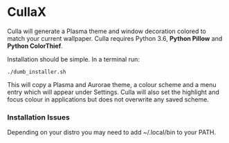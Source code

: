 # CullaX
Culla will generate a Plasma theme and window decoration colored to match your current wallpaper. Culla requires Python 3.6, **Python Pillow** and **Python ColorThief**.

Installation should be simple. In a terminal run:
```
./dumb_installer.sh
```
This will copy a Plasma and Aurorae theme, a colour scheme and a menu entry which will appear under Settings. Culla will also set the highlight and focus colour in applications but does not overwrite any saved scheme.

### Installation Issues
Depending on your distro you may need to add ~/.local/bin to your PATH.
